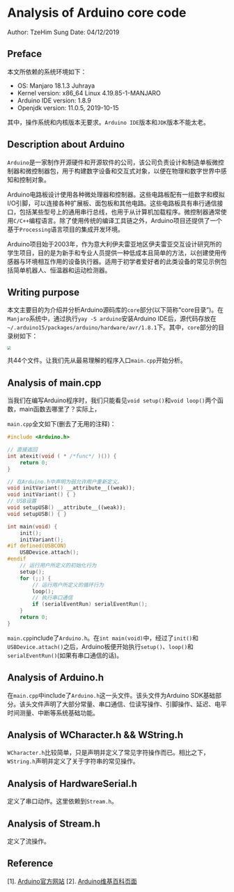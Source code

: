 # Analysis of Arduino core code

Author: TzeHim Sung   Date: 04/12/2019  

## Preface

本文所依赖的系统环境如下：

- OS: Manjaro 18.1.3 Juhraya  
- Kernel version: x86_64 Linux 4.19.85-1-MANJARO  
- Arduino IDE version: 1.8.9  
- Openjdk version: 11.0.5, 2019-10-15  

其中，操作系统和内核版本无要求。`Arduino IDE`版本和`JDK`版本不能太老。

## Description about Arduino

`Arduino`是一家制作开源硬件和开源软件的公司，该公司负责设计和制造单板微控制器和微控制器包，用于构建数字设备和交互式对象，以便在物理和数字世界中感知和控制对象。  

Arduino电路板设计使用各种微处理器和控制器。这些电路板配有一组数字和模拟I/O引脚，可以连接各种扩展板、面包板和其他电路。这些电路板具有串行通信接口，包括某些型号上的通用串行总线，也用于从计算机加载程序。微控制器通常使用`C/C++`编程语言。除了使用传统的编译工具链之外，Arduino项目还提供了一个基于`Processing`语言项目的集成开发环境。  

Arduino项目始于2003年，作为意大利伊夫雷亚地区伊夫雷亚交互设计研究所的学生项目，目的是为新手和专业人员提供一种低成本且简单的方法，以创建使用传感器与环境相互作用的设备执行器。适用于初学者爱好者的此类设备的常见示例包括简单机器人、恒温器和运动检测器。  

## Writing purpose

本文主要目的为介绍并分析Arduino源码库的`core`部分(以下简称“core目录”)。在`Manjaro`系统中，通过执行`yay -S arduino`安装Arduino IDE后，源代码存放在`~/.arduino15/packages/arduino/hardware/avr/1.8.1`下。其中，`core`部分的目录树如下：  

<img src="/home/jhseng/ros_experiment/Course_report/res/Screenshot_20191210_165556.png" style="zoom: 50%;" />

共44个文件。让我们先从最易理解的程序入口`main.cpp`开始分析。

## Analysis of main.cpp

当我们在编写Arduino程序时，我们只能看见`void setup()`和`void loop()`两个函数，main函数去哪里了？实际上，

`main.cpp`全文如下(删去了无用的注释)：

```c++
#include <Arduino.h>

// 直接返回
int atexit(void ( * /*func*/ )()) {
    return 0;
}

// 在Arduino.h中声明为弱允许用户重新定义。
void initVariant() __attribute__((weak));
void initVariant() { }
// USB设置
void setupUSB() __attribute__((weak));
void setupUSB() { }

int main(void) {
    init();
    initVariant();
#if defined(USBCON)
    USBDevice.attach();
#endif
    // 运行用户所定义的初始化行为
    setup();
    for (;;) {
        // 运行用户所定义的循环行为
        loop();
        // 执行串口通信
        if (serialEventRun) serialEventRun();
    }
    return 0;
}
```

`main.cpp`include了`Arduino.h`。在`int main(void)`中，经过了`init()`和`USBDevice.attach()`之后，Arduino板便开始执行`setup()`、`loop()`和`serialEventRun()`(如果有串口通信的话)。

## Analysis of Arduino.h

在`main.cpp`中include了`Arduino.h`这一头文件。该头文件为Arduino SDK基础部分。该头文件声明了大部分常量、串口通信、位读写操作、引脚操作、延迟、电平时间测量、中断等系统基础功能。

## Analysis of WCharacter.h && WString.h

`WCharacter.h`比较简单，只是声明并定义了常见字符操作而已。相比之下，`WString.h`声明并定义了关于字符串的常见操作。

## Analysis of HardwareSerial.h

定义了串口动作。这里依赖到`Stream.h`。

## Analysis of Stream.h

定义了流操作。

## Reference

[1]. [Arduino官方网站](https://www.arduino.cc/)
[2]. [Arduino维基百科页面](https://en.wikipedia.org/wiki/Arduino)
